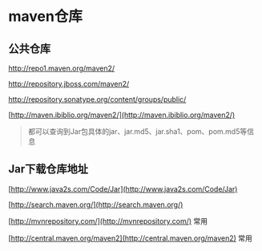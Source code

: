# maven仓库

## 公共仓库

[http://repo1.maven.org/maven2/ ](http://repo1.maven.org/maven2/%20)

[http://repository.jboss.com/maven2/ ](http://repository.jboss.com/maven2/%20)

[http://repository.sonatype.org/content/groups/public/ ](http://repository.sonatype.org/content/groups/public/%20)

[http://maven.ibiblio.org/maven2/](http://maven.ibiblio.org/maven2/)

> 都可以查询到Jar包具体的jar、jar.md5、jar.sha1、pom、pom.md5等信息

## Jar下载仓库地址

[http://www.java2s.com/Code/Jar](http://www.java2s.com/Code/Jar)

[http://search.maven.org/](http://search.maven.org/)

[http://mvnrepository.com/](http://mvnrepository.com/) 常用

[http://central.maven.org/maven2](http://central.maven.org/maven2) 常用

